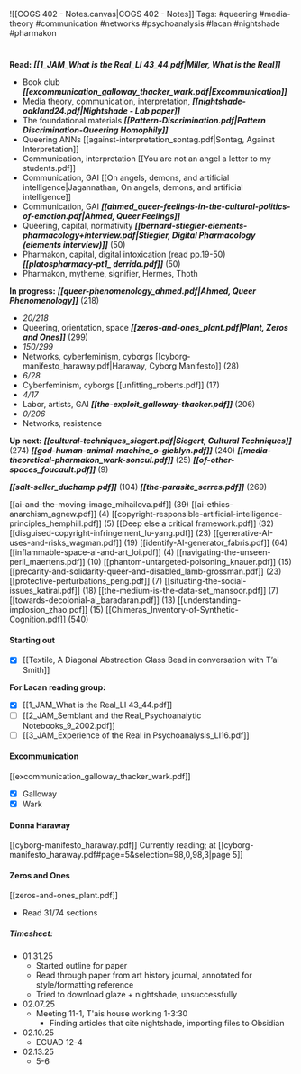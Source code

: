 ![[COGS 402 - Notes.canvas|COGS 402 - Notes]]
Tags: 
#queering
#media-theory
#communication
#networks
#psychoanalysis
#lacan
#nightshade
#pharmakon
#
**Read:**
***[[1_JAM_What is the Real_LI 43_44.pdf|Miller, What is the Real]]***
- Book club
***[[excommunication_galloway_thacker_wark.pdf|Excommunication]]***
- Media theory, communication, interpretation, 
***[[nightshade-oakland24.pdf|Nightshade - Lab paper]]***
- The foundational materials
***[[Pattern-Discrimination.pdf|Pattern Discrimination-Queering Homophily]]***
- Queering ANNs
[[against-interpretation_sontag.pdf|Sontag, Against Interpretation]]
- Communication, interpretation
[[You are not an angel a letter to my students.pdf]]
- Communication, GAI
[[On angels, demons, and artificial intelligence|Jagannathan, On angels, demons, and artificial intelligence]]
- Communication, GAI 
***[[ahmed_queer-feelings-in-the-cultural-politics-of-emotion.pdf|Ahmed, Queer Feelings]]*** 
- Queering, capital, normativity
***[[bernard-stiegler-elements-pharmacology+interview.pdf|Stiegler, Digital Pharmacology (elements interview)]]*** (50)
- Pharmakon, capital, digital intoxication (read pp.19-50)
***[[platospharmacy-pt1_ derrida.pdf]]*** (50)
- Pharmakon, mytheme, signifier, Hermes, Thoth 

**In progress:**
***[[queer-phenomenology_ahmed.pdf|Ahmed, Queer Phenomenology]]*** (218)
- *20/218* 
- Queering, orientation, space
***[[zeros-and-ones_plant.pdf|Plant, Zeros and Ones]]*** (299)
- *150/299*
- Networks, cyberfeminism, cyborgs
[[cyborg-manifesto_haraway.pdf|Haraway, Cyborg Manifesto]] (28)
- *6/28*
- Cyberfeminism, cyborgs
[[unfitting_roberts.pdf]] (17)
- *4/17*
- Labor, artists, GAI
***[[the-exploit_galloway-thacker.pdf]]*** (206)
- *0/206*
- Networks, resistence


**Up next:** 
***[[cultural-techniques_siegert.pdf|Siegert, Cultural Techniques]]***  (274)
***[[god-human-animal-machine_o-gieblyn.pdf]]***  (240)
***[[media-theoretical-pharmakon_wark-soncul.pdf]]***  (25)
***[[of-other-spaces_foucault.pdf]]*** (9)

***[[salt-seller_duchamp.pdf]]*** (104)
***[[the-parasite_serres.pdf]]*** (269)

[[ai-and-the-moving-image_mihailova.pdf]] (39)
[[ai-ethics-anarchism_agnew.pdf]] (4)
[[copyright-responsible-artificial-intelligence-principles_hemphill.pdf]] (5)
[[Deep else a critical framework.pdf]] (32)
[[disguised-copyright-infringement_lu-yang.pdf]] (23)
[[generative-AI-uses-and-risks_wagman.pdf]] (19)
[[identify-AI-generator_fabris.pdf]] (64)
[[inflammable-space-ai-and-art_loi.pdf]] (4)
[[navigating-the-unseen-peril_maertens.pdf]] (10)
[[phantom-untargeted-poisoning_knauer.pdf]] (15)
[[precarity-and-solidarity-queer-and-disabled_lamb-grossman.pdf]] (23)
[[protective-perturbations_peng.pdf]] (7)
[[situating-the-social-issues_katirai.pdf]] (18)
[[the-medium-is-the-data-set_mansoor.pdf]] (7)
[[towards-decolonial-ai_baradaran.pdf]] (13)
[[understanding-implosion_zhao.pdf]] (15)
[[Chimeras_Inventory-of-Synthetic-Cognition.pdf]] (540)

#### Starting out
- [x] [[Textile, A Diagonal Abstraction Glass Bead in conversation with T’ai Smith]]

**For Lacan reading group:**
- [x] [[1_JAM_What is the Real_LI 43_44.pdf]]
- [ ] [[2_JAM_Semblant and the Real_Psychoanalytic Notebooks_9_2002.pdf]]
- [ ] [[3_JAM_Experience of the Real in Psychoanalysis_LI16.pdf]]

#### Excommunication
[[excommunication_galloway_thacker_wark.pdf]] 
- [x] Galloway 
- [x] Wark
#### Donna Haraway
[[cyborg-manifesto_haraway.pdf]]
	Currently reading; at [[cyborg-manifesto_haraway.pdf#page=5&selection=98,0,98,3|page 5]]

#### Zeros and Ones
[[zeros-and-ones_plant.pdf]]
- Read 31/74 sections 


##### Timesheet:
- 01.31.25
	- Started outline for paper 
	- Read through paper from art history journal, annotated for style/formatting reference
	- Tried to download glaze + nightshade, unsuccessfully 
- 02.07.25
	- Meeting 11-1, T'ais house working 1-3:30
		- Finding articles that cite nightshade, importing files to Obsidian
- 02.10.25
	- ECUAD 12-4
- 02.13.25
	- 5-6
